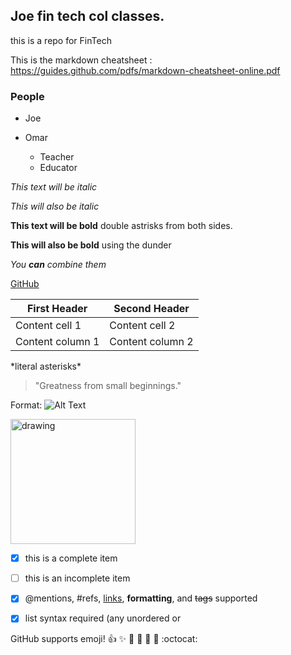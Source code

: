 ## Joe fin tech col classes.





<p> this is a repo for FinTech </p>

This is the markdown cheatsheet : https://guides.github.com/pdfs/markdown-cheatsheet-online.pdf

### People
* Joe
* Omar
  
  * Teacher
  * Educator

*This text will be italic*

_This will also be italic_

**This text will be bold**  double astrisks from both sides.

__This will also be bold__    using the dunder

*You **can** combine them*

[GitHub](http://github.com)



First Header | Second Header
------------ | -------------
Content cell 1 | Content cell 2
Content column 1 | Content column 2



\*literal asterisks\*


> "Greatness from small beginnings."


Format: ![Alt Text](https://scontent-lga3-1.xx.fbcdn.net/v/t1.6435-9/159841137_281247410037462_4799871305254331137_n.jpg?_nc_cat=107&ccb=1-5&_nc_sid=09cbfe&_nc_ohc=yf5_Z6ZriZEAX_u6sPt&_nc_ht=scontent-lga3-1.xx&oh=eaffbb9f7bd97fdae2e0a919a044b799&oe=615237A7)



<img src="https://scontent-lga3-1.xx.fbcdn.net/v/t1.6435-9/159841137_281247410037462_4799871305254331137_n.jpg?_nc_cat=107&ccb=1-5&_nc_sid=09cbfe&_nc_ohc=yf5_Z6ZriZEAX_u6sPt&_nc_ht=scontent-lga3-1.xx&oh=eaffbb9f7bd97fdae2e0a919a044b799&oe=615237A7" alt="drawing" width="200"/>

- [x] this is a complete item
- [ ] this is an incomplete item
- [x] @mentions, #refs, [links](), 
**formatting**, and <del>tags</del> 
supported
- [x] list syntax required (any 
unordered or 


GitHub supports emoji!
:+1: :sparkles: :camel: :tada: 
:rocket: :metal: :octocat: 





















